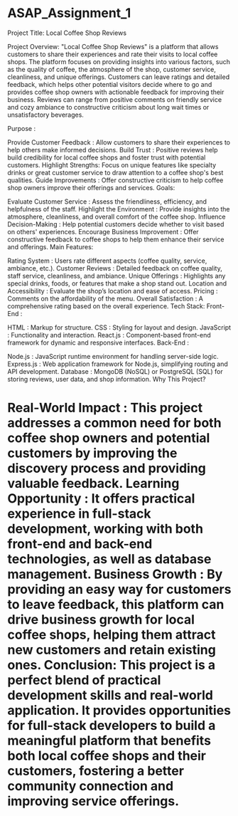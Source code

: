 # ASAP_Assignment_1
Project Title:
Local Coffee Shop Reviews

Project Overview:
"Local Coffee Shop Reviews" is a platform that allows customers to share their experiences and rate their visits to local coffee shops. The platform focuses on providing insights into various factors, such as the quality of coffee, the atmosphere of the shop, customer service, cleanliness, and unique offerings. Customers can leave ratings and detailed feedback, which helps other potential visitors decide where to go and provides coffee shop owners with actionable feedback for improving their business. Reviews can range from positive comments on friendly service and cozy ambiance to constructive criticism about long wait times or unsatisfactory beverages.

Purpose :

Provide Customer Feedback : Allow customers to share their experiences to help others make informed decisions.
Build Trust : Positive reviews help build credibility for local coffee shops and foster trust with potential customers.
Highlight Strengths: Focus on unique features like specialty drinks or great customer service to draw attention to a coffee shop's best qualities.
Guide Improvements : Offer constructive criticism to help coffee shop owners improve their offerings and services.
Goals:

Evaluate Customer Service : Assess the friendliness, efficiency, and helpfulness of the staff.
Highlight the Environment : Provide insights into the atmosphere, cleanliness, and overall comfort of the coffee shop.
Influence Decision-Making : Help potential customers decide whether to visit based on others' experiences.
Encourage Business Improvement : Offer constructive feedback to coffee shops to help them enhance their service and offerings.
Main Features:

Rating System : Users rate different aspects (coffee quality, service, ambiance, etc.).
Customer Reviews : Detailed feedback on coffee quality, staff service, cleanliness, and ambiance.
Unique Offerings : Highlights any special drinks, foods, or features that make a shop stand out.
Location and Accessibility : Evaluate the shop’s location and ease of access.
Pricing : Comments on the affordability of the menu.
Overall Satisfaction : A comprehensive rating based on the overall experience.
Tech Stack:
Front-End :

HTML : Markup for structure.
CSS : Styling for layout and design.
JavaScript : Functionality and interaction.
React.js : Component-based front-end framework for dynamic and responsive interfaces.
Back-End :

Node.js : JavaScript runtime environment for handling server-side logic.
Express.js : Web application framework for Node.js, simplifying routing and API development.
Database : MongoDB (NoSQL) or PostgreSQL (SQL) for storing reviews, user data, and shop information.
Why This Project?

Real-World Impact : This project addresses a common need for both coffee shop owners and potential customers by improving the discovery process and providing valuable feedback.
Learning Opportunity : It offers practical experience in full-stack development, working with both front-end and back-end technologies, as well as database management.
Business Growth : By providing an easy way for customers to leave feedback, this platform can drive business growth for local coffee shops, helping them attract new customers and retain existing ones.
Conclusion:
This project is a perfect blend of practical development skills and real-world application. It provides opportunities for full-stack developers to build a meaningful platform that benefits both local coffee shops and their customers, fostering a better community connection and improving service offerings.
=====================================================================================================================================

